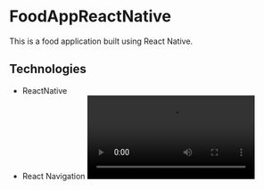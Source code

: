 # FoodAppReactNative
This is a food application built using React Native.
## Technologies
* ReactNative
* React Navigation 
<video src="https://user-images.githubusercontent.com/67695538/199276031-e7c2e530-bb42-4da6-b0f4-44d6c87d1741.mp4"></video>
